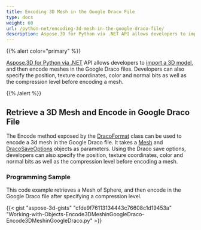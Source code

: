 ```yaml
---
title: Encoding 3D Mesh in the Google Draco File
type: docs
weight: 60
url: /python-net/encoding-3d-mesh-in-the-google-draco-file/
description: Aspose.3D for Python via .NET API allows developers to import a 3D model, and then encode meshes in the Google Draco files. Developers can also specify the position, texture coordinates, color and normal bits as well as the compression level before encoding a mesh.
---
```


{{% alert color="primary" %}}

[Aspose.3D for Python via .NET](https://products.aspose.com/3d/python-net/) API allows developers to [import a 3D model](/3d/net/create-and-read-an-existing-3d-scene/#createandreadanexisting3dscene-readinga3dscene), and then encode meshes in the Google Draco files. Developers can also specify the position, texture coordinates, color and normal bits as well as the compression level before encoding a mesh.

{{% /alert %}}
## **Retrieve a 3D Mesh and Encode in Google Draco File**
The Encode method exposed by the [DracoFormat](https://reference.aspose.com/python-net/3d/aspose.threed.formats/dracoformat) class can be used to encode a 3d mesh in the Google Draco file. It takes a [Mesh](https://reference.aspose.com/net/3d/aspose.threed.entities/mesh) and [DracoSaveOptions](https://reference.aspose.com/net/3d/aspose.threed.formats.draco/dracosaveoptions) objects as parameters. Using the Draco save options, developers can also specify the position, texture coordinates, color and normal bits as well as the compression level before encoding a mesh.
### **Programming Sample**
This code example retrieves a Mesh of Sphere, and then encode in the Google Draco file after specifying a compression level.

{{< gist "aspose-3d-gists" "cfde9f76113134443c76608c1d19453a" "Working-with-Objects-Encode3DMeshinGoogleDraco-Encode3DMeshinGoogleDraco.py" >}}
